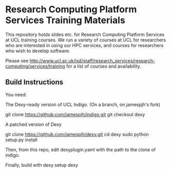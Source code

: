 Research Computing Platform Services Training Materials
=====================

This repository holds slides etc. for Research Computing Platform Services at
UCL training courses.  We run a variety of courses at UCL for researchers who
are interested in using our HPC services, and courses for researchers who wish
to develop software.

Please see
http://www.ucl.ac.uk/isd/staff/research_services/research-computing/services/training
for a list of courses and availability.

Build Instructions
------------------

You need:

The Dexy-ready version of UCL Indigo.
(On a branch, on jamespjh's fork)

git clone https://github.com/jamespjh/indigo.git
git checkout dexy

A patched version of Dexy

git clone https://github.com/jamespjh/dexy.git
cd dexy
sudo python setup.py install 

Then, from this repo, edit dexyplugin.yaml with the path to the 
clone of indigo.

Finally, build with
dexy setup
dexy
